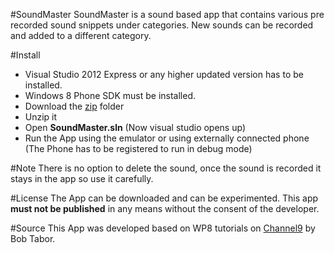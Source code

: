 #SoundMaster
SoundMaster is a sound based app that contains various pre recorded sound snippets under categories. New sounds can be recorded and added to a different category.

#Install
* Visual Studio 2012 Express or any higher updated version has to be installed.
* Windows 8 Phone SDK must be installed.
* Download the [zip](https://github.com/SacredWizard/Windows-WP8/archive/SoundMaster.zip) folder
* Unzip it
* Open **SoundMaster.sln** (Now visual studio opens up)
* Run the App using the emulator or using externally connected phone (The Phone has to be registered to run in debug mode)

#Note
There is no option to delete the sound, once the sound is recorded it stays in the app so use it carefully.

#License
The App can be downloaded and can be experimented.
This app **must not be published** in any means without the consent of the developer.

#Source
This App was developed based on WP8 tutorials on [Channel9](http://channel9.msdn.com) by Bob Tabor.
